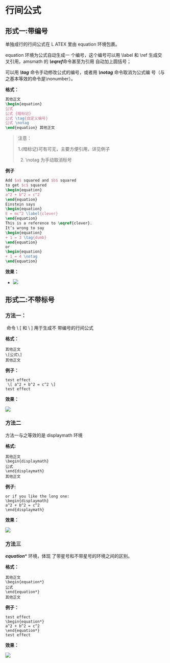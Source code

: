# 行间公式

## 形式一:带编号

单独成行的行间公式在 L ATEX 里由 equation 环境包裹。

equation 环境为公式自动生成一 个编号，这个编号可以用 \label 和 \ref 生成交叉引用，amsmath 的 ***\eqref***命令甚至为引用 自动加上圆括号；

可以用 ***\tag*** 命令手动修改公式的编号，或者用 ***\notag*** 命令取消为公式编 号（与之基本等效的命令是\nonumber）。



**格式：**

```latex
其他正文
\begin{equation} 
公式
公式 {暗标记}
公式 \tag{自定义编号}
公式 \notag 
\end{equation} 其他正文
```

> 注意：
>
> 1.{暗标记}可有可无，主要方便引用，详见例子
>
> 2. \notag 为手动取消标号



**例子**

```latex
Add $a$ squared and $b$ squared 
to get $c$ squared 
\begin{equation} 
a^2 + b^2 = c^2 
\end{equation} 
Einstein says 
\begin{equation} 
E = mc^2 \label{clever} 
\end{equation} 
This is a reference to \eqref{clever}.
It’s wrong to say 
\begin{equation} 
+ 1 = 3 \tag{dumb} 
\end{equation} 
or 
\begin{equation} 
+ 1 = 4 \notag 
\end{equation}
```

**效果：**

+ ![](https://img1.zlogs.net/19/20191007180929.png)



## 形式二:不带标号

### 方法一：

 命令 \ [ 和 \ ] 用于生成不 带编号的行间公式

**格式：**

```
其他正文
\[公式\]
其他正文
```

**例子：**

```
test effect
 \[ a^2 + b^2 = c^2 \]
test effect
```

**效果：**

![](https://img1.zlogs.net/19/20191007181305.png)



### 方法二

方法一与之等效的是 displaymath 环境

**格式:**

```
其他正文
\begin{displaymath} 
公式
\end{displaymath}
其他正文
```

**例子:**

```
or if you like the long one:
\begin{displaymath} 
a^2 + b^2 = c^2 
\end{displaymath}
```

**效果：**

![](https://img1.zlogs.net/19/20191007181543.png)



### 方法三

***equation**** 环境，体现 了带星号和不带星号的环境之间的区别。

**格式：**

```
其他正文
\begin{equation*} 
公式
\end{equation*} 
其他正文
```

**例子：**

```
test effect
\begin{equation*} 
a^2 + b^2 = c^2 
\end{equation*} 
test effect
```

**效果：**

![](https://img1.zlogs.net/19/20191007181818.png)















